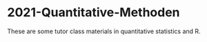 # 2021-Quantitative-Methoden
These are some tutor class materials in quantitative statistics and R.
